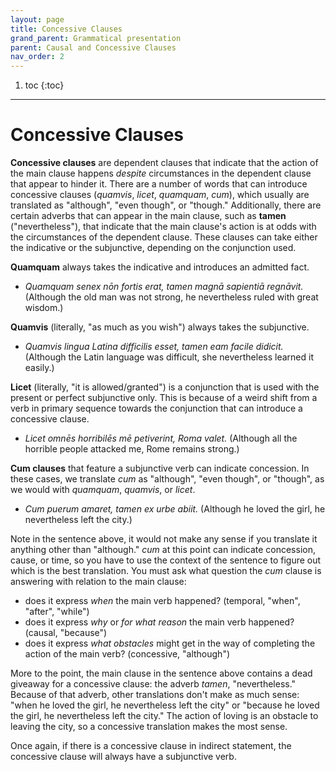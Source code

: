 ```yaml
---
layout: page
title: Concessive Clauses
grand_parent: Grammatical presentation
parent: Causal and Concessive Clauses
nav_order: 2
---
```


1. toc
{:toc}

***

# Concessive Clauses

**Concessive clauses** are dependent clauses that indicate that the action of the main clause happens *despite* circumstances in the dependent clause that appear to hinder it. There are a number of words that can introduce concessive clauses (*quamvis*, *licet*, *quamquam*, *cum*), which usually are translated as "although", "even though", or "though." Additionally, there are certain adverbs that can appear in the main clause, such as **tamen** ("nevertheless"), that indicate that the main clause's action is at odds with the circumstances of the dependent clause. These clauses can take either the indicative or the subjunctive, depending on the conjunction used.

**Quamquam** always takes the indicative and introduces an admitted fact.

- *Quamquam senex nōn fortis erat, tamen magnā sapientiā regnāvit.* (Although the old man was not strong, he nevertheless ruled with great wisdom.)

**Quamvis** (literally, "as much as you wish") always takes the subjunctive.

- *Quamvis lingua Latina difficilis esset, tamen eam facile didicit.* (Although the Latin language was difficult, she nevertheless learned it easily.)

**Licet** (literally, "it is allowed/granted") is a conjunction that is used with the present or perfect subjunctive only. This is because of a weird shift from a verb in primary sequence towards the conjunction that can introduce a concessive clause.

- *Licet omnēs horribilēs mē petiverint, Roma valet.* (Although all the horrible people attacked me, Rome remains strong.)

**Cum clauses** that feature a subjunctive verb can indicate concession. In these cases, we translate *cum* as "although", "even though", or "though", as we would with *quamquam*, *quamvis*, or *licet*.

- *Cum puerum amaret, tamen ex urbe abiit.* (Although he loved the girl, he nevertheless left the city.)

Note in the sentence above, it would not make any sense if you translate it anything other than "although." *cum* at this point can indicate concession, cause, or time, so you have to use the context of the sentence to figure out which is the best translation. You must ask what question the *cum* clause is answering with relation to the main clause:
- does it express *when* the main verb happened? (temporal, "when", "after", "while")
- does it express *why* or *for what reason* the main verb happened? (causal, "because")
- does it express *what obstacles* might get in the way of completing the action of the main verb? (concessive, "although")

More to the point, the main clause in the sentence above contains a dead giveaway for a concessive clause: the adverb *tamen*, "nevertheless." Because of that adverb, other translations don't make as much sense: "when he loved the girl, he nevertheless left the city" or "because he loved the girl, he nevertheless left the city." The action of loving is an obstacle to leaving the city, so a concessive translation makes the most sense.

Once again, if there is a concessive clause in indirect statement, the concessive clause will always have a subjunctive verb.
